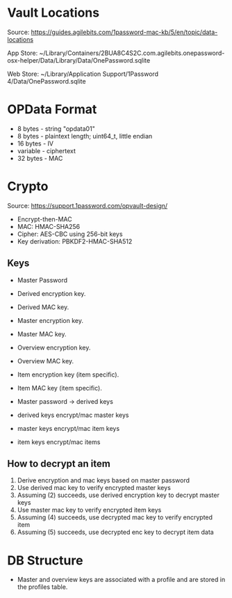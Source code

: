 Vault Locations
===============
Source:  https://guides.agilebits.com/1password-mac-kb/5/en/topic/data-locations

App Store:
~/Library/Containers/2BUA8C4S2C.com.agilebits.onepassword-osx-helper/Data/Library/Data/OnePassword.sqlite

Web Store:
~/Library/Application Support/1Password 4/Data/OnePassword.sqlite

OPData Format
=============

- 8  bytes - string "opdata01"
- 8  bytes - plaintext length; uint64_t, little endian
- 16 bytes - IV
- variable - ciphertext
- 32 bytes - MAC

Crypto
======

Source: https://support.1password.com/opvault-design/

- Encrypt-then-MAC
- MAC: HMAC-SHA256
- Cipher: AES-CBC using 256-bit keys
- Key derivation: PBKDF2-HMAC-SHA512

Keys
----

- Master Password
- Derived encryption key.
- Derived MAC key.
- Master encryption key.
- Master MAC key.
- Overview encryption key.
- Overview MAC key.
- Item encryption key (item specific).
- Item MAC key (item specific).

- Master password ->  derived keys
- derived keys encrypt/mac master keys
- master keys encrypt/mac item keys
- item keys encrypt/mac items

How to decrypt an item
----------------------

1. Derive encryption and mac keys based on master password
2. Use derived mac key to verify encrypted master keys
3. Assuming (2) succeeds, use derived encryption key to decrypt master keys
4. Use master mac key to verify encrypted item keys
5. Assuming (4) succeeds, use decrypted mac key to verify encrypted item
6. Assuming (5) succeeds, use decrypted enc key to decrypt item data


DB Structure
============

- Master and overview keys are associated with a profile and are stored in
  the profiles table.

